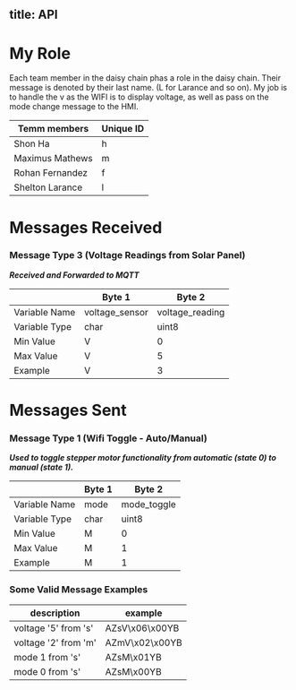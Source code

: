 title: API
---

# My Role
Each team member in the daisy chain phas a role in the daisy chain. Their message is denoted by their last name. (L for Larance and so on). My job is to handle the v as the WIFI is to display voltage, as well as pass on the mode change message to the HMI.



| Temm members | Unique ID |
|-----|-----|
|Shon Ha| h |
|Maximus Mathews|m|
|Rohan Fernandez|f|
|Shelton Larance|l|


# Messages Received  

### Message Type 3 (Voltage Readings from Solar Panel)

<b><i>Received and Forwarded to MQTT</i></b>

|               | Byte 1         | Byte 2        |
|---------------|----------------|-----------------|
| Variable Name | voltage_sensor | voltage_reading |
| Variable Type | char           | uint8          |
| Min Value     | V              | 0           |
| Max Value     | V              | 5          |
| Example       | V              | 3          |

# Messages Sent  

### Message Type 1 (Wifi Toggle - Auto/Manual)

<b><i>Used to toggle stepper motor functionality from automatic (state 0) to manual (state 1).</i></b>

|               | Byte 1      | Byte 2 |
|---------------|-------------|--------|
| Variable Name | mode        | mode_toggle |  
| Variable Type | char        |  uint8| 
| Min Value     | M           |   0|
| Max Value     | M           |   1|
| Example       | M           |   1|





### Some Valid Message Examples

|description      | example   |
|---------------|-------------|
| voltage '5' from 's' |  AZsV\x06\x00YB           |
| voltage '2' from 'm' |   AZmV\x02\x00YB     |  
| mode 1 from 's'    |   AZsM\x01YB         | 
|  mode 0 from 's'     |  AZsM\x00YB          | 




